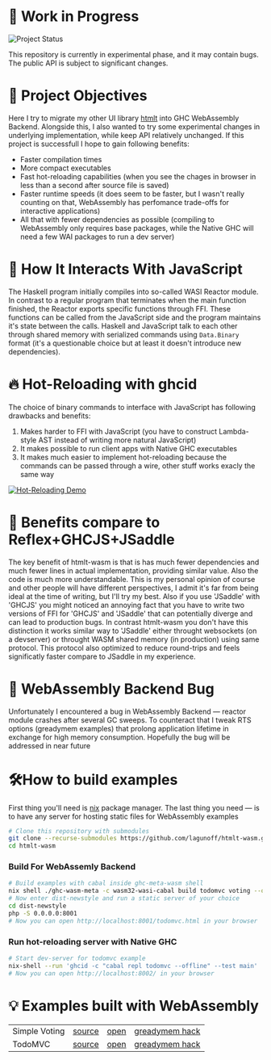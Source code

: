 # 🚧 Work in Progress
![Project Status](https://img.shields.io/badge/status-Work%20in%20Progress-yellow)

This repository is currently in experimental phase, and it may contain bugs. The public API is subject to significant changes.

# 🎯 Project Objectives

Here I try to migrate my other UI library [htmlt](https://github.com/lagunoff/htmlt) into GHC WebAssembly Backend. Alongside this, I also wanted to try some experimental changes in underlying implementation, while keep API relatively unchanged. If this project is successfull I hope to gain following benefits:
  - Faster compilation times
  - More compact executables
  - Fast hot-reloading capabilities (when you see the chages in browser in less than a second after source file is saved)
  - Faster runtime speeds (it does seem to be faster, but I wasn't really counting on that, WebAssembly has perfomance trade-offs for interactive applications)
  - All that with fewer dependencies as possible (compiling to WebAssembly only requires base packages, while the Native GHC will need a few WAI packages to run a dev server)

# 🔄 How It Interacts With JavaScript

The Haskell program initially compiles into so-called WASI Reactor module. In contrast to a regular program that terminates when the main function finished, the Reactor exports specific functions through FFI. These functions can be called from the JavaScript side and the program maintains it's state between the calls. Haskell and JavaScript talk to each other through shared memory with serialized commands using `Data.Binary` format (it's a questionable choice but at least it doesn't introduce new dependencies). 

# 🔥 Hot-Reloading with ghcid

The choice of binary commands to interface with JavaScript has following drawbacks and benefits:
1) Makes harder to FFI with JavaScript (you have to construct Lambda-style AST instead of writing more natural JavaScript)
2) It makes possible to run client apps with Native GHC executables 
3) It makes much easier to implement hot-reloading because the commands can be passed through a wire, other stuff works exacly the same way

[![Hot-Reloading Demo](https://lagunoff.github.io/htmlt-wasm/screen-recorder-thu-oct-19-2023-15-37-20.jpg)](https://lagunoff.github.io/htmlt-wasm/screen-recorder-thu-oct-19-2023-15-37-20.webm "Hot-Reloading Demo")

# 🌟 Benefits compare to Reflex+GHCJS+JSaddle

The key benefit of htmlt-wasm is that is has much fewer dependencies and much fewer lines in actual implementation, providing similar value. Also the code is much more understandable. This is my personal opinion of course and other people will have different perspectives, I admit it's far from being ideal at the time of writing, but I'll try my best. Also if you use 'JSaddle' with 'GHCJS' you might noticed an annoying fact that you have to write two versions of FFI for 'GHCJS' and 'JSaddle' that can potentially diverge and can lead to production bugs. In contrast htmlt-wasm you don't have this distinction it works similar way to 'JSaddle' either throught websockets (on a devserver) or throught WASM shared memory (in production) using same protocol. This protocol also optimized to reduce round-trips and feels significatly faster compare to JSaddle in my experience.


# 🐞 WebAssembly Backend Bug

Unfortunately I encountered a bug in WebAssembly Backend — reactor module crashes after several GC sweeps. To counteract that I tweak RTS options (greadymem examples) that prolong application lifetime in exchange for high memory consumption. Hopefully the bug will be addressed in near future

# 🛠️How to build examples

First thing you'll need is [nix](https://nixos.org/download.html) package manager. The last thing you need — is to have any server for hosting static files for WebAssembly examples

```sh
# Clone this repository with submodules
git clone --recurse-submodules https://github.com/lagunoff/htmlt-wasm.git
cd htmlt-wasm
```
### Build For WebAssemly Backend
```sh
# Build examples with cabal inside ghc-meta-wasm shell
nix shell ./ghc-wasm-meta -c wasm32-wasi-cabal build todomvc voting --offline 
# Now enter dist-newstyle and run a static server of your choice
cd dist-newstyle
php -S 0.0.0.0:8001
# Now you can open http://localhost:8001/todomvc.html in your browser
```
### Run hot-reloading server with Native GHC
```sh
# Start dev-server for todomvc example
nix-shell --run 'ghcid -c "cabal repl todomvc --offline" --test main'
# Now you can open http://localhost:8002/ in your browser
```

# 💡 Examples built with WebAssembly

<table>
  <tbody>
    <tr>
      <td>Simple Voting</td>
      <td><a href=./examples/voting/voting.hs target=_blank>source</a></td>
      <td>
        <a href=https://lagunoff.github.io/htmlt-wasm/examples/voting.html target=_blank>open</a>
      </td>
      <td>
        <a href=https://lagunoff.github.io/htmlt-wasm/examples/voting-greadymem.html target=_blank>greadymem hack</a>
      </td>
    </tr>
    <tr>
      <td>TodoMVC</td>
      <td><a href=./examples/todomvc/todomvc.hs target=_blank>source</a></td>
      <td>
        <a href=https://lagunoff.github.io/htmlt-wasm/examples/todomvc.html target=_blank>open</a>
      </td>
      <td>
        <a href=https://lagunoff.github.io/htmlt-wasm/examples/todomvc-greadymem.html target=_blank>greadymem hack</a>
      </td>
    </tr>
  </tbody>
</table>
